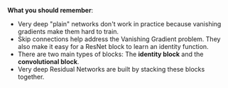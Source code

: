 **What you should remember**:

- Very deep "plain" networks don't work in practice because vanishing gradients make them hard to train.  
- Skip connections help address the Vanishing Gradient problem. They also make it easy for a ResNet block to learn an identity function. 
- There are two main types of blocks: The **identity block** and the **convolutional block**. 
- Very deep Residual Networks are built by stacking these blocks together.
